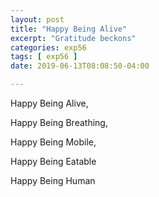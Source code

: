 ```yaml
---
layout: post
title: "Happy Being Alive"
excerpt: "Gratitude beckons"
categories: exp56
tags: [ exp56 ]
date: 2019-06-13T08:08:50-04:00

---
```


Happy Being Alive,

Happy Being Breathing,

Happy Being Mobile,

Happy Being Eatable

Happy Being Human
